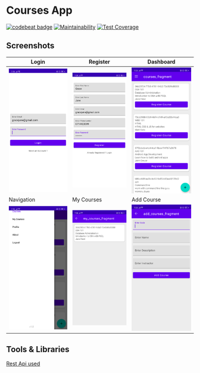 # Courses App
[![codebeat badge](https://codebeat.co/badges/6a0e57c1-de21-4be4-82c4-a4e5a0f75e4b)](https://codebeat.co/projects/github-com-jamesnyakush-courses-master) [![Maintainability](https://api.codeclimate.com/v1/badges/850a69f26e1436c11e33/maintainability)](https://codeclimate.com/github/jamesnyakush/courses/maintainability) [![Test Coverage](https://api.codeclimate.com/v1/badges/850a69f26e1436c11e33/test_coverage)](https://codeclimate.com/github/jamesnyakush/courses/test_coverage)


## Screenshots

| Login | Register  | Dashboard |
| ------ | ----- | ------ |
| ![Login](/art/login.png) | ![Register](/art/register.png) | ![Dashboard](/art/dashboard.png) | 
| Navigation | My Courses | Add Course |
| ![Navigation](/art/navigation.png) | ![My Courses](/art/mycorse.png) | ![Add Course](/art/addcourse.png) | 


## Tools & Libraries
[Rest Api used](https://github.com/owuor91/registration-api)


